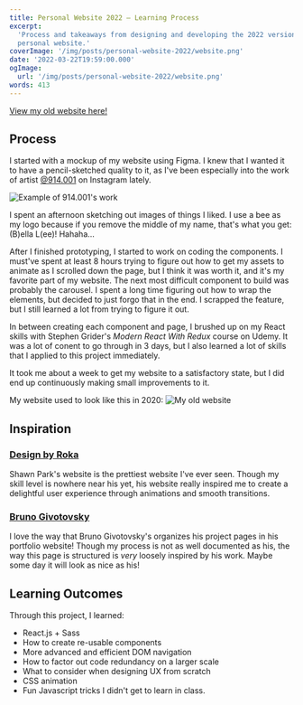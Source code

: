 ```yaml
---
title: Personal Website 2022 — Learning Process
excerpt:
  'Process and takeaways from designing and developing the 2022 version of my
  personal website.'
coverImage: '/img/posts/personal-website-2022/website.png'
date: '2022-03-22T19:59:00.000'
ogImage:
  url: '/img/posts/personal-website-2022/website.png'
words: 413
---
```


[View my old website here!](https://2022.bellalee.com)

## Process

I started with a mockup of my website using Figma. I knew that I wanted it to
have a pencil-sketched quality to it, as I've been especially into the work of
artist [@914.001](https://www.instagram.com/914.001/) on Instagram lately.

![Example of 914.001's work](/img/posts/personal-website-2022/914001.png)

I spent an afternoon sketching out images of things I liked. I use a bee as my
logo because if you remove the middle of my name, that's what you get: (B)ella
L(ee)! Hahaha...

After I finished prototyping, I started to work on coding the components. I
must've spent at least 8 hours trying to figure out how to get my assets to
animate as I scrolled down the page, but I think it was worth it, and it's my
favorite part of my website. The next most difficult component to build was
probably the carousel. I spent a long time figuring out how to wrap the
elements, but decided to just forgo that in the end. I scrapped the feature, but
I still learned a lot from trying to figure it out.

In between creating each component and page, I brushed up on my React skills
with Stephen Grider's _Modern React With Redux_ course on Udemy. It was a lot of
conent to go through in 3 days, but I also learned a lot of skills that I
applied to this project immediately.

It took me about a week to get my website to a satisfactory state, but I did end
up continuously making small improvements to it.

My website used to look like this in 2020:
![My old website](/img/posts/personal-website-2022/old-design.png)

## Inspiration

### [Design by Roka](https://www.designbyroka.com/)

Shawn Park's website is the prettiest website I've ever seen. Though my skill
level is nowhere near his yet, his website really inspired me to create a
delightful user experience through animations and smooth transitions.

### [Bruno Givotovsky](https://www.brunog.design/)

I love the way that Bruno Givotovsky's organizes his project pages in his
portfolio website! Though my process is not as well documented as his, the way
this page is structured is _very_ loosely inspired by his work. Maybe some day
it will look as nice as his!

## Learning Outcomes

Through this project, I learned:

- React.js + Sass
- How to create re-usable components
- More advanced and efficient DOM navigation
- How to factor out code redundancy on a larger scale
- What to consider when designing UX from scratch
- CSS animation
- Fun Javascript tricks I didn't get to learn in class.
